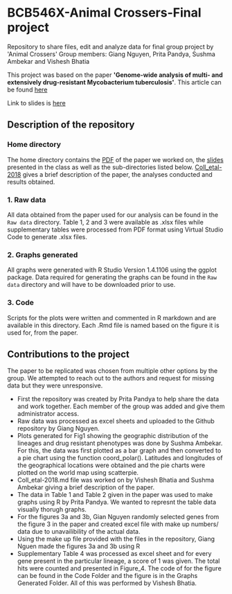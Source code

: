 # BCB546X-Animal Crossers-Final project
Repository to share files, edit and analyze data for final group project by 'Animal Crossers'
Group members: Giang Nguyen, Prita Pandya, Sushma Ambekar and Vishesh Bhatia

This project was based on the paper **'Genome-wide analysis of multi- and extensively drug-resistant Mycobacterium tuberculosis'**. 
This article can be found [here](https://www.nature.com/articles/s41588-017-0029-0)

Link to slides is [here](https://docs.google.com/presentation/d/1OJUet5GiwK73JQydTlY5F9cYvHcFAhv6V80tJf5jthI/edit?usp=sharing)

## Description of the repository

### Home directory
The home directory contains the [PDF](https://github.com/cancerianvscancer/BCB546--FINAL-GROUP-PROJECT/blob/main/Coll_etal-2018.pdf) of the paper we worked on, the [slides](https://github.com/cancerianvscancer/BCB546--FINAL-GROUP-PROJECT/blob/main/Final%20project-%20Animal%20crosssers.pdf) presented in the class as well as the sub-directories listed below. [Coll_etal-2018](https://github.com/cancerianvscancer/BCB546--FINAL-GROUP-PROJECT/blob/main/Coll_etal-2018.md) gives a brief description of the paper, the analyses conducted and results obtained.

### 1. Raw data
All data obtained from the paper used for our analysis can be found in the `Raw data` directory. Table 1, 2 and 3 were available as .xlsx files while supplementary tables were processed from PDF format using Virtual Studio Code to generate .xlsx files.

### 2. Graphs generated
All graphs were generated with R Studio Version 1.4.1106 using the ggplot package. Data required for generating the graphs can be found in the `Raw data` directory and will have to be downloaded prior to use.

### 3. Code
Scripts for the plots were written and commented in R markdown and are available in this directory. Each .Rmd file is named based on the figure it is used for, from the paper.

## Contributions to the project
The paper to be replicated was chosen from multiple other options by the group. We attempted to reach out to the authors and request for missing data but they were unresponsive.

- First the repository was created by Prita Pandya to help share the data and work together. Each member of the group was added and give them administrator access. 
- Raw data was processed as excel sheets and uploaded to the Github repository by Giang Nguyen.
- Plots generated for Fig1 showing the geographic distribution of the lineages and drug resistant phenotypes was done by Sushma Ambekar. For this, the data was first plotted as a bar graph and then converted to a pie chart using the function coord_polar(). Latitudes and longitudes of the geographical locations were obtained and the pie charts were plotted on the world map using scatterpie.
- Coll_etal-2018.md file was worked on by Vishesh Bhatia and Sushma Ambekar giving a brief description of the paper.
- The data in Table 1 and Table 2 given in the paper was used to make graphs using R by Prita Pandya. We wanted to represnt the table data visually thorugh graphs.
- For the figures 3a and 3b, Gian Nguyen randomly selected genes from the figure 3 in the paper and created excel file with make up numbers/ data due to unavailibility of the actual data. 
- Using the make up file provided with the files in the repository, Giang Nguen made the figures 3a and 3b using R
- Supplementary Table 4 was processed as excel sheet and for every gene present in the particular lineage, a score of 1 was given. The total hits were counted and presented in Figure_4. The code of for the figure can be found in the Code Folder and the figure is in the Graphs Generated Folder. All of this was performed by Vishesh Bhatia. 
